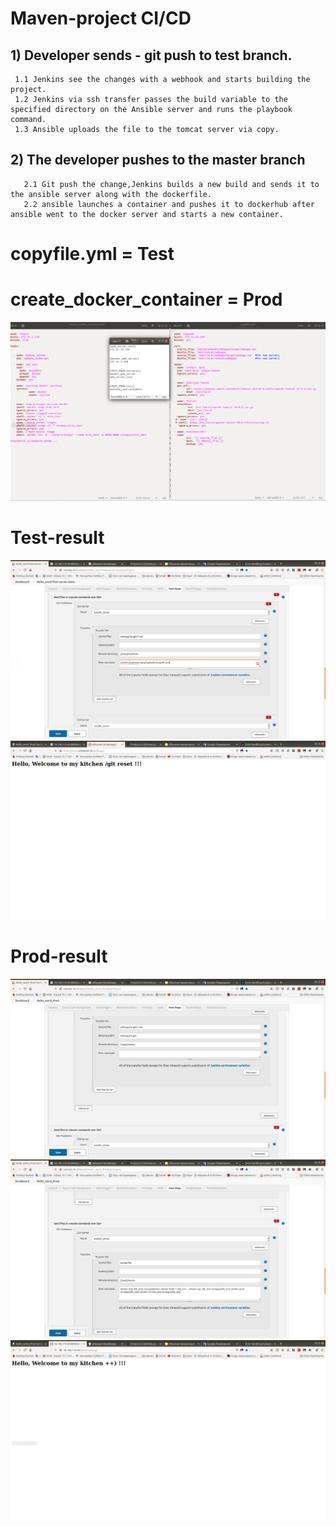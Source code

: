 
# Maven-project CI/CD

 ## 1) Developer sends - git push to test branch.
     1.1 Jenkins see the changes with a webhook and starts building the project.
     1.2 Jenkins via ssh transfer passes the build variable to the specified directory on the Ansible server and runs the playbook command.
     1.3 Ansible uploads the file to the tomcat server via copy.
     
 ## 2) The developer pushes to the master branch
       2.1 Git push the change,Jenkins builds a new build and sends it to the ansible server along with the dockerfile.
       2.2 ansible launches a container and pushes it to dockerhub after ansible went to the docker server and starts a new container.  
 
 
 
 # copyfile.yml = Test 
 
 # create_docker_container = Prod   
 
 ![Images](https://github.com/AlikMkrtchian/Project-CI-CD/blob/master/DeepinScreenshot_Navigator_20210318115825.png)
 
 
 # Test-result 
 
 ![Images](https://github.com/AlikMkrtchian/Project-CI-CD/blob/master/DeepinScreenshot_Navigator_20210318120712.png)
  ![Images](https://github.com/AlikMkrtchian/Project-CI-CD/blob/master/DeepinScreenshot_Navigator_20210318120301.png)
  
  
 # Prod-result
   ![Images](https://github.com/AlikMkrtchian/Project-CI-CD/blob/master/DeepinScreenshot_Navigator_20210318120218.png)
    ![Images](https://github.com/AlikMkrtchian/Project-CI-CD/blob/master/DeepinScreenshot_Navigator_20210318120227.png)
     ![Images](https://github.com/AlikMkrtchian/Project-CI-CD/blob/master/DeepinScreenshot_Navigator_20210318120253.png)
     
